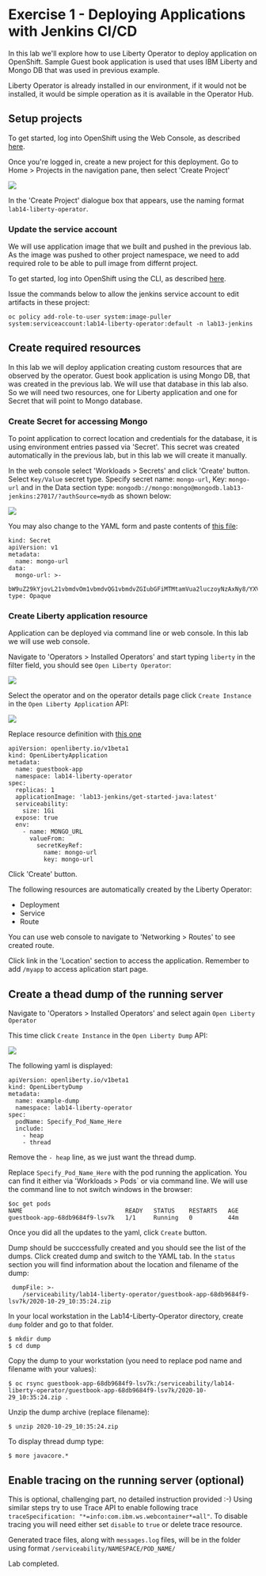 # Exercise 1 - Deploying Applications with Jenkins CI/CD

In this lab we'll explore how to use Liberty Operator to deploy application on OpenShift.
Sample Guest book application is used that uses IBM Liberty and Mongo DB that was used in previous example.

Liberty Operator is already installed in our environment, if it would not be installed, it would be simple operation as it is available in the Operator Hub.

## Setup projects
To get started, log into OpenShift using the Web Console, as described [here](../Getting-started/log-in-to-openshift.md).

Once you're logged in, create a new project for this deployment. Go to Home > Projects in the navigation pane, then select 'Create Project'

![](../Getting-started/img/create-project.png)

In the 'Create Project' dialogue box that appears, use the naming format `lab14-liberty-operator`. 


### Update the service account

We will use application image that we built and pushed in the previous lab.
As the image was pushed to other project namespace, we need to add required role to be able to pull image from differnt project.

To get started, log into OpenShift using the CLI, as described [here](../Getting-started/log-in-to-openshift.md).

Issue the commands below to allow the jenkins service account to edit artifacts in these project:

```
oc policy add-role-to-user system:image-puller system:serviceaccount:lab14-liberty-operator:default -n lab13-jenkins
```

## Create required resources

In this lab we will deploy application creating custom resources that are observed by the operator. Guest book application is using Mongo DB, that was created in the previous lab. We will use that database in this lab also. So we will need two resources, one for Liberty application and one for Secret that will point to Mongo database.

### Create Secret for accessing Mongo
To point application to correct location and credentials for the database, it is using environment entries passed via 'Secret'. This secret was created automatically in the previous lab, but in this lab we will create it manually.

In the web console select 'Workloads > Secrets' and click 'Create' button. Select `Key/Value` secret type.
Specify secret name: `mongo-url`, Key: `mongo-url` and in the Data section type: `mongodb://mongo:mongo@mongodb.lab13-jenkins:27017/?authSource=mydb` as shown below:

![](img/mongo-secret.png)

You may also change to the YAML form and paste contents of [this file](openshift/mongo-secret.yaml):

```
kind: Secret
apiVersion: v1
metadata:
  name: mongo-url
data:
  mongo-url: >-
    bW9uZ29kYjovL21vbmdvOm1vbmdvQG1vbmdvZGIubGFiMTMtamVua2luczoyNzAxNy8/YXV0aFNvdXJjZT1teWRi
type: Opaque
```

### Create Liberty application resource

Application can be deployed via command line or web console. In this lab we will use web console.

Navigate to 'Operators > Installed Operators' and start typing `liberty` in the filter field, you should see `Open Liberty Operator`:

![](img/liberty-operator.png)

Select the operator and on the operator details page click `Create Instance` in the `Open Liberty Application` API:

![](img/liberty-operator-create.png)


Replace resource definition with [this one](openshift/liberty-app.yaml) 

```
apiVersion: openliberty.io/v1beta1
kind: OpenLibertyApplication
metadata:
  name: guestbook-app
  namespace: lab14-liberty-operator
spec:
  replicas: 1
  applicationImage: 'lab13-jenkins/get-started-java:latest'
  serviceability:
    size: 1Gi
  expose: true
  env:
    - name: MONGO_URL
      valueFrom:
        secretKeyRef:
          name: mongo-url
          key: mongo-url
```

Click 'Create' button.

The following resources are automatically created by the Liberty Operator:

- Deployment 
- Service 
- Route

You can use web console to navigate to 'Networking > Routes' to see created route.

Click link in the 'Location' section to access the application. Remember to add `/myapp` to access aplication start page.

## Create a thead dump of the running server

Navigate to 'Operators > Installed Operators' and select again `Open Liberty Operator`

This time click `Create Instance` in the `Open Liberty Dump` API:

![](img/liberty-operator-dump.png)

The following yaml is displayed:

```
apiVersion: openliberty.io/v1beta1
kind: OpenLibertyDump
metadata:
  name: example-dump
  namespace: lab14-liberty-operator
spec:
  podName: Specify_Pod_Name_Here
  include:
    - heap
    - thread
```

Remove the `- heap` line, as we just want the thread dump.

Replace `Specify_Pod_Name_Here` with the pod running the application. You can find it either via 'Workloads > Pods` or via command line. We will use the command line to not switch windows in the browser:

```
$oc get pods
NAME                             READY   STATUS    RESTARTS   AGE
guestbook-app-68db9684f9-lsv7k   1/1     Running   0          44m
```

Once you did all the updates to the yaml, click `Create` button.

Dump should be succcessfully created and you should see the list of the dumps. Click created dump and switch to the YAML tab.
In the `status` section you will find information about the location and filename of the dump:

```
 dumpFile: >-
    /serviceability/lab14-liberty-operator/guestbook-app-68db9684f9-lsv7k/2020-10-29_10:35:24.zip
```

In your local workstation in the Lab14-Liberty-Operator directory, create `dump` folder and go to that folder.

```
$ mkdir dump
$ cd dump
```

Copy the dump to your workstation (you need to replace pod name and filename with your values):

```
$ oc rsync guestbook-app-68db9684f9-lsv7k:/serviceability/lab14-liberty-operator/guestbook-app-68db9684f9-lsv7k/2020-10-29_10:35:24.zip .
```

Unzip the dump archive (replace filename):

```
$ unzip 2020-10-29_10:35:24.zip
```

To display thread dump type:

```
$ more javacore.*
```

## Enable tracing on the running server (optional)

This is optional, challenging part, no detailed instruction provided :-)
Using similar steps try to use Trace API to enable following trace `traceSpecification: "*=info:com.ibm.ws.webcontainer*=all"`.
To disable tracing you will need either set `disable` to `true` or delete trace resource.

Generated trace files, along with `messages.log` files, will be in the folder using format `/serviceability/NAMESPACE/POD_NAME/`



Lab completed.

